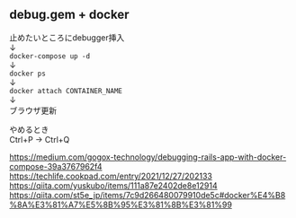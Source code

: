 ## debug.gem + docker
止めたいところにdebugger挿入  
↓  
`docker-compose up -d`  
↓  
`docker ps`   
↓  
`docker attach CONTAINER_NAME`  
↓  
ブラウザ更新  

やめるとき  
Ctrl+P -> Ctrl+Q

https://medium.com/gogox-technology/debugging-rails-app-with-docker-compose-39a3767962f4
https://techlife.cookpad.com/entry/2021/12/27/202133  
https://qiita.com/yuskubo/items/111a87e2402de8e12914
https://qiita.com/st5e_jp/items/7c9d266480079910de5c#docker%E4%B8%8A%E3%81%A7%E5%8B%95%E3%81%8B%E3%81%99
